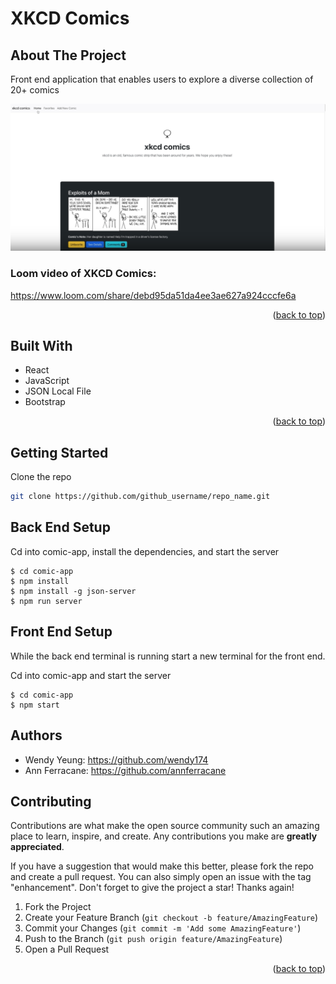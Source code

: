 # XKCD Comics 
## About The Project

Front end application that enables users to explore a diverse collection of 20+ comics

![XKCD Comics](comic.png) 

### Loom video of XKCD Comics: 
https://www.loom.com/share/debd95da51da4ee3ae627a924cccfe6a

<p align="right">(<a href="#readme-top">back to top</a>)</p>

## Built With
* React 
* JavaScript 
* JSON Local File 
* Bootstrap  


<p align="right">(<a href="#readme-top">back to top</a>)</p>


## Getting Started

Clone the repo
   ```sh
   git clone https://github.com/github_username/repo_name.git
   ```

## Back End Setup 

Cd into comic-app, install the dependencies, and start the server 
```console
$ cd comic-app 
$ npm install 
$ npm install -g json-server
$ npm run server 
```

## Front End Setup

While the back end terminal is running start a new terminal for the front end. 

Cd into comic-app and start the server 

```console
$ cd comic-app 
$ npm start 
```



## Authors 

* Wendy Yeung: https://github.com/wendy174
* Ann Ferracane: https://github.com/annferracane


## Contributing

Contributions are what make the open source community such an amazing place to learn, inspire, and create. Any contributions you make are **greatly appreciated**.

If you have a suggestion that would make this better, please fork the repo and create a pull request. You can also simply open an issue with the tag "enhancement".
Don't forget to give the project a star! Thanks again!

1. Fork the Project
2. Create your Feature Branch (`git checkout -b feature/AmazingFeature`)
3. Commit your Changes (`git commit -m 'Add some AmazingFeature'`)
4. Push to the Branch (`git push origin feature/AmazingFeature`)
5. Open a Pull Request

<p align="right">(<a href="#readme-top">back to top</a>)</p>



